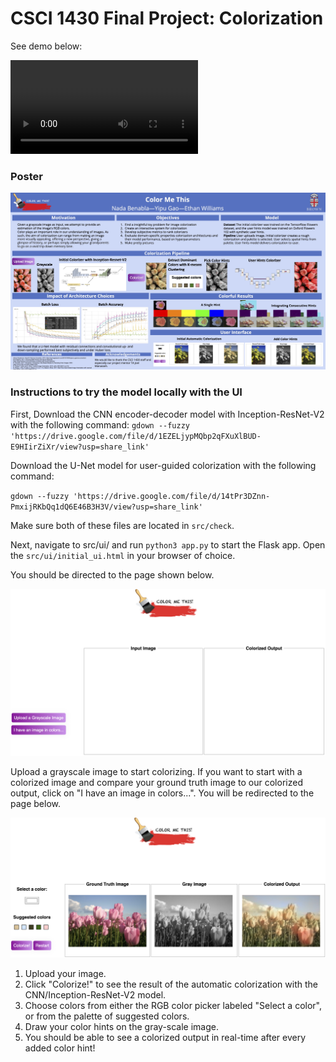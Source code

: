 # **CSCI 1430 Final Project: Colorization**


See demo below:

<video src="[LINK](https://github.com/EtomicBomb/cs143-final-project-proposal/assets/77747926/7c045078-7d2f-4961-923e-5c24f9f29e3e)" controls="controls" style="max-width: 730px;">
</video>


### **Poster**
![image info](./poster.jpg)


### **Instructions to try the model locally with the UI**

First, Download the CNN encoder-decoder model with Inception-ResNet-V2 with the following command:
`gdown --fuzzy 'https://drive.google.com/file/d/1EZELjypMQbp2qFXuXlBUD-E9HIirZiXr/view?usp=share_link'`

Download the U-Net model for user-guided colorization with the following command:

`gdown --fuzzy 'https://drive.google.com/file/d/14tPr3DZnn-PmxijRKbQq1dQ6E46B3H3V/view?usp=share_link'`

Make sure both of these files are located in `src/check`.


Next, navigate to src/ui/ and run `python3 app.py` to start the Flask app. Open the `src/ui/initial_ui.html` in your browser of choice. 

You should be directed to the page shown below.



![image info](./readme_pictures/ui_firstp.png)

Upload a grayscale image to start colorizing. If you want to start with a colorized image and compare your ground truth image to our colorized output, click on "I have an image in colors...". You will be redirected to the page below.

![image info](./readme_pictures/ui_inception.png)

1) Upload your image.
2) Click "Colorize!" to see the result of the automatic colorization with the CNN/Inception-ResNet-V2 model.
3) Choose colors from either the RGB color picker labeled "Select a color", or from the palette of suggested colors.
4) Draw your color hints on the gray-scale image.
5) You should be able to see a colorized output in real-time after every added color hint!





